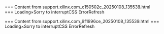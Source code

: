 === Content from support.xilinx.com_c150502c_20250108_135538.html ===
Loading×Sorry to interruptCSS ErrorRefresh

=== Content from support.xilinx.com_9f1996ce_20250108_135539.html ===
Loading×Sorry to interruptCSS ErrorRefresh
